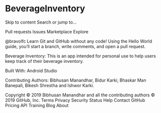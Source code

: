 # BeverageInventory
Skip to content
Search or jump to…

Pull requests
Issues
Marketplace
Explore
 
@bravolfc 
Learn Git and GitHub without any code!
Using the Hello World guide, you’ll start a branch, write comments, and open a pull request.

Beverage Inventory:
This is an app intended for personal use to help users keep track of their beverage inventory.

Built With:
Android Studio

Contributing
Authors:
Bibhusan Manandhar, Bidur Karki, Bhaskar Man Banepali, Bikesh Shrestha and Ishwor Karki. 

Copyright © 2019 Bibhusan Manandhar and all the contributing authors
© 2019 GitHub, Inc.
Terms
Privacy
Security
Status
Help
Contact GitHub
Pricing
API
Training
Blog
About
